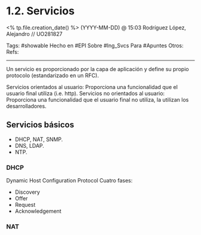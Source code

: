 # 1.2. Servicios
<% tp.file.creation_date() %> (YYYY-MM-DD) @ 15:03
Rodríguez López, Alejandro // UO281827

Tags:
	#showable
	Hecho en #EPI
	Sobre #Ing_Svcs
	Para #Apuntes
	Otros:
	Refs:
 
<hr>

Un servicio es proporcionado por la capa de aplicación y define su propio protocolo (estandarizado en un RFC).

Servicios orientados al usuario: Proporciona una funcionalidad que el usuario final utiliza (i.e. http).
Servicios no orientados al usuario: Proporciona una funcionalidad que el usuario final no utiliza, la utilizan los desarrolladores.

## Servicios básicos

- DHCP, NAT, SNMP.
- DNS, LDAP.
- NTP.

### DHCP

Dynamic Host Configuration Protocol
Cuatro fases:
- Discovery
- Offer
- Request
- Acknowledgement

### NAT